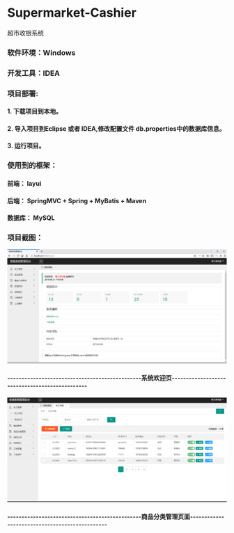 # Supermarket-Cashier
超市收银系统

### 软件环境：Windows

### 开发工具：IDEA

### 项目部署: 
####         1. 下载项目到本地。
####         2. 导入项目到Eclipse 或者 IDEA,修改配置文件 db.properties中的数据库信息。
####         3. 运行项目。
   
### 使用到的框架：
####    前端： layui
####    后端： SpringMVC + Spring + MyBatis + Maven
####    数据库： MySQL

### 项目截图：

![系统欢迎页](https://github.com/Tranquilitychen/Supermarket-Cashier/blob/master/Image/welcome.png)
####
#### -----------------------------------------------系统欢迎页-----------------------------------------------
####   

![商品分类管理页面](https://github.com/Tranquilitychen/Supermarket-Cashier/blob/master/Image/employee.png)
####
#### -----------------------------------------------商品分类管理页面-----------------------------------------------
####   
